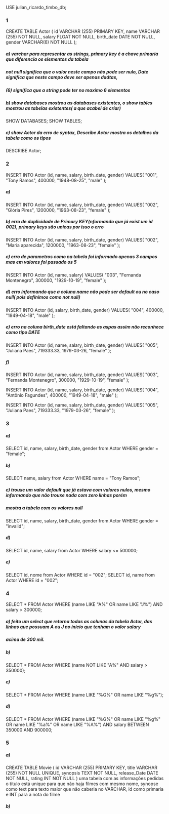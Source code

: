 USE julian_ricardo_timbo_db;

### 1

CREATE TABLE Actor (
	id VARCHAR (255) PRIMARY KEY,
    name VARCHAR (255) NOT NULL,
    salary FLOAT NOT NULL,
    birth_date DATE NOT NULL,
    gender VARCHAR(6) NOT NULL
);

##### a) varchar para representar as strings, primary key é a chave primaria que diferencia os elementos da tabela
##### not null significa que o valor neste campo não pode ser nulo, Date significa que neste campo deve ser apenas dadtas,
##### (6) significa que a string pode ter no maximo 6 elementos
##### b) show databases mostrou as databases existentes, o show tables mostrou as tabelas existentes( a que acabei de criar) 
SHOW DATABASES; 
SHOW TABLES;

##### c) show Actor da erro de syntax, Describe Actor mostra os detalhes da tabela como os tipos 
DESCRIBE Actor;

### 2 
 
INSERT INTO Actor (id, name, salary, birth_date, gender)
VALUES(
  "001", 
  "Tony Ramos",
  400000,
  "1948-08-25", 
  "male"
);

##### a)

INSERT INTO Actor (id, name, salary, birth_date, gender)
VALUES(
  "002", 
  "Glória Pires",
  1200000,
  "1963-08-23", 
  "female"
);

##### b) erro de duplicidade de Primary KEY(nformando que já exist um id 002), primary keys são unicas por isso o erro 

INSERT INTO Actor (id, name, salary, birth_date, gender)
VALUES(
  "002", 
  "Maria aparecida",
  1200000,
  "1963-08-23", 
  "female"
);

##### c)  erro de parametros como na tabela foi informado apenas 3 campos mas em valores foi passado os 5

INSERT INTO Actor (id, name, salary)
VALUES(
  "003", 
  "Fernanda Montenegro",
  300000,
  "1929-10-19", 
  "female"
);

##### d) erro informando que a coluna name não pode ser default ou no caso null( pois definimos como not null)

INSERT INTO Actor (id, salary, birth_date, gender)
VALUES(
  "004",
  400000,
  "1949-04-18", 
  "male"
);

##### e) erro na coluna birth_date está faltando as aspas assim não reconhece como tipo DATE

INSERT INTO Actor (id, name, salary, birth_date, gender)
VALUES(
  "005", 
  "Juliana Paes",
  719333.33,
  1979-03-26, 
  "female"
);

##### f)

INSERT INTO Actor (id, name, salary, birth_date, gender)
VALUES(
  "003", 
  "Fernanda Montenegro",
  300000,
  "1929-10-19", 
  "female"
);

INSERT INTO Actor (id, name, salary, birth_date, gender)
VALUES(
  "004", 
  "Antônio Fagundes",
  400000,
  "1949-04-18", 
  "male"
);

INSERT INTO Actor (id, name, salary, birth_date, gender)
VALUES(
  "005", 
  "Juliana Paes",
  719333.33,
  "1979-03-26", 
  "female"
);

### 3 
##### a) 
SELECT id, name, salary, birth_date, gender  from Actor WHERE gender = "female";
##### b)
SELECT name, salary  from Actor WHERE name = "Tony Ramos";
##### c) trouxe um valor default que já estava com valores nulos, mesmo informando que não trouxe nada com zero linhas porém 
##### mostra a tabela com os valores null
SELECT id, name, salary, birth_date, gender  from Actor WHERE gender = "invalid";
##### d) 
SELECT id, name, salary from Actor WHERE salary <= 500000;
##### e) 
SELECT id, nome from Actor WHERE id = "002";
SELECT id, name from Actor WHERE id = "002";

### 4
SELECT * FROM Actor
WHERE (name LIKE "A%" OR name LIKE "J%") AND salary > 300000;
##### a) feito um select que retorna todas as colunas da tabela Actor, das linhas que possuam A ou J no inicio que tenham o valor salary
##### acima de 300 mil. 
##### b) 
SELECT * FROM Actor
WHERE (name NOT LIKE "A%" AND salary > 350000);
##### c)
SELECT * FROM Actor
WHERE (name LIKE "%G%" OR name LIKE "%g%");
##### d) 
SELECT * FROM Actor
WHERE (name LIKE "%G%" OR name LIKE "%g%" OR name LIKE "%a%" OR name LIKE "%A%") AND salary BETWEEN 350000 AND 900000;

### 5

##### a) 
CREATE TABLE Movie (
	id VARCHAR (255) PRIMARY KEY,
    title VARCHAR (255) NOT NULL UNIQUE,
    synopsis TEXT NOT NULL,
    release_Date DATE NOT NULL,
    rating INT NOT NULL
)
uma tabela com as informações pedidas o titulo está unique para que não haja filmes com mesmo nome, synopse como text para
texto maior que não caberia no VARCHAR, id como primaria e INT para a nota do filme 

##### b) 


